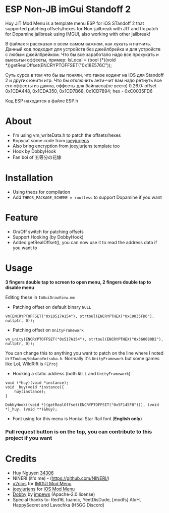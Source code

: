 # ESP Non-JB imGui Standoff 2
Huy JIT Mod Menu is a template menu ESP for iOS STandoff 2 that supported patching offsets/hexes for Non-jailbreak with JIT and fix patch for Dopamine jailbreak using IMGUI, also working with other jailbreak!

В файлах я рассказал о всем самом важном, как хукать и патчить. Данный код подходит для устройств без джейлбрейка и для устройств с любым джейлбрейком. Что бы все заработало надо все прохукать и выесьтьи оффсеты, пример: IsLocal = (bool (*)(void *))getRealOffset(ENCRYPTOFFSET("0x18E576C"));

Суть сурса в том что бы вы поняли, что такое кодинг на IOS для Standoff 2 и других юнити игр. Что бы отключить анти-чит вам надо ретнуть все его оффсеты из дампа, оффсеты для байпасса(не всего) 0.26.0: offset - 0x1CDA448, 0x1CDA350, 0x1CD7B68, 0x1CD7894; hex - 0xC0035FD6

Код ESP находится в файле ESP.h


# About
- I'm using vm_writeData.h to patch the offsets/hexes
- Kopycat some code from [joeyjurjens](https://github.com/joeyjurjens/iOS-Mod-Menu-Template-for-Theos)
- Also bring encryption from joeyjurjens template too
- Hook by DobbyHook
- Fan boi of 五等分の花嫁

# Installation
- Using theos for compilation
- Add ```THEOS_PACKAGE_SCHEME = rootless``` to support Dopamine if you want 

# Feature
- On/Off switch for patching offsets
- Support Hooking (by DobbyHook)
- Added getRealOffset(), you can now use it to read the address data if you want to

# Usage
**3 fingers double tap to screen to open menu, 2 fingers double tap to disable menu**

Editing these in `ImGuiDrawView.mm`

- Patching offset on default binary `NULL`
```obj-c
vm(ENCRYPTOFFSET("0x10517A154"), strtoul(ENCRYPTHEX("0xC0035FD6"), nullptr, 0));
```

- Patching offset on `UnityFramework`
```obj-c
vm_unity(ENCRYPTOFFSET("0x517A154"), strtoul(ENCRYPTHEX("0x360080D2"), nullptr, 0));
```
You can change this to anything you want to patch on the line where I noted in `5Toubun/NakanoYotsuba.h`. Normally it's `UnityFramework` but some games like LoL WildRift is `FEProj`

- Hooking a static address (both `NULL` and `UnityFramework`)
```obj-c
void (*huy)(void *instance);
void _huy(void *instance){
    huy(instance);
}

DobbyHook((void *)(getRealOffset(ENCRYPTOFFSET("0x5F145F8"))), (void *)_huy, (void **)&huy);
```
- Font using for this menu is Honkai Star Rail font (**English only**)

### Pull request button is on the top, you can contribute to this project if you want

# Credits
- Huy Nguyen [34306](https://github.com/34306)
- NINERI (it's me) - (https://github.com/NINERI/)
- [x2nios](https://github.com/x2niosvn) for [IMGUI Mod Menu](https://github.com/x2niosvn/iOS-IMGUI-Mod-Menu-Templates)
- [joeyjurjens](https://github.com/joeyjurjens) for [iOS Mod Menu](https://github.com/joeyjurjens/iOS-Mod-Menu-Template-for-Theos)
- [Dobby](https://github.com/jmpews/Dobby) by [jmpews](https://github.com/jmpews) (Apache-2.0 license)
- Special thanks to: Red16, tuancc, YeetDisDude, [modfs] AloH, HappySecret and Lavochka (H5GG Discord)
